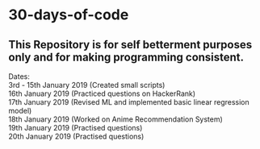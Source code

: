 # 30-days-of-code
## This Repository is for self betterment purposes only and for making programming consistent.

Dates:<br>
3rd - 15th January 2019 (Created small scripts)<br>
16th January 2019 (Practiced questions on HackerRank)<br>
17th January 2019 (Revised ML and implemented basic linear regression model)<br>
18th January 2019 (Worked on Anime Recommendation System)<br>
19th January 2019 (Practised questions)<br>
20th January 2019 (Practised questions)
